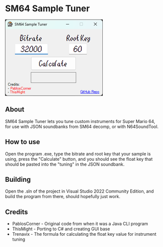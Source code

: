 # SM64 Sample Tuner
![SM64 Sample Tuner Preview](https://github.com/PablosCorner/SM64-Sample-Tuner/blob/main/sm64sampletuner_preview.png?raw=true)
## About
SM64 Sample Tuner lets you tune custom instruments for Super Mario 64, for use with JSON soundbanks from SM64 decomp, or with N64SoundTool.
## How to use
Open the program .exe, type the bitrate and root key that your sample is using, press the "Calculate" button, and you should see the float key that should be pasted into the "tuning" in the JSON soundbank.
## Building
Open the .sln of the project in Visual Studio 2022 Community Edition, and build the program from there, should hopefully just work.
## Credits
* PablosCorner - Original code from when it was a Java CLI program
* ThisMight - Porting to C# and creating GUI base
* Trenavix - The formula for calculating the float key value for instrument tuning
